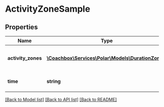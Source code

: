 # ActivityZoneSample

## Properties
Name | Type | Description | Notes
------------ | ------------- | ------------- | -------------
**activity_zones** | [**\Coachbox\Services\Polar\Models\DurationZone[]**](DurationZone.md) | List of heart rate zones with duration. | [optional] 
**time** | **string** | Start time of sample segment. | [optional] 

[[Back to Model list]](../README.md#documentation-for-models) [[Back to API list]](../README.md#documentation-for-api-endpoints) [[Back to README]](../README.md)

